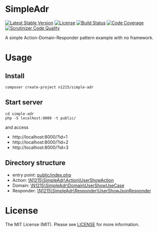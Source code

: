 # SimpleAdr
[![Latest Stable Version](https://poser.pugx.org/n1215/simple-adr/v/stable)](https://packagist.org/packages/n1215/simple-adr)
[![License](https://poser.pugx.org/n1215/simple-adr/license)](https://packagist.org/packages/n1215/simple-adr)
[![Build Status](https://scrutinizer-ci.com/g/n1215/simple-adr/badges/build.png?b=master)](https://scrutinizer-ci.com/g/n1215/simple-adr/build-status/master)
[![Code Coverage](https://scrutinizer-ci.com/g/n1215/simple-adr/badges/coverage.png?b=master)](https://scrutinizer-ci.com/g/n1215/simple-adr/?branch=master)
[![Scrutinizer Code Quality](https://scrutinizer-ci.com/g/n1215/simple-adr/badges/quality-score.png?b=master)](https://scrutinizer-ci.com/g/n1215/simple-adr/?branch=master)

A simple Action-Domain-Responder pattern example with no framework.

# Usage

## Install

```
composer create-project n1215/simple-adr

```

## Start server

```
cd simple-adr
php -S localhost:8000 -t public/
```

and access

- http://localhost:8000/?id=1
- http://localhost:8000/?id=2
- http://localhost:8000/?id=3

## Directory structure

- entry point: [public/index.php](public/index.php)
- Action: [\N1215\SimpleAdr\Action\UserShowAction](src/Action/UserShowAction.php)
- Domain: [\N1215\SimpleAdr\Domain\UserShowUseCase](src/Domain/UserShowUseCase.php)
- Responder: [\N1215\SimpleAdr\Responder\UserShowJsonResponder](src/Responder/UserShowJsonResponder.php)


# License
The MIT License (MIT). Please see [LICENSE](LICENSE) for more information.
